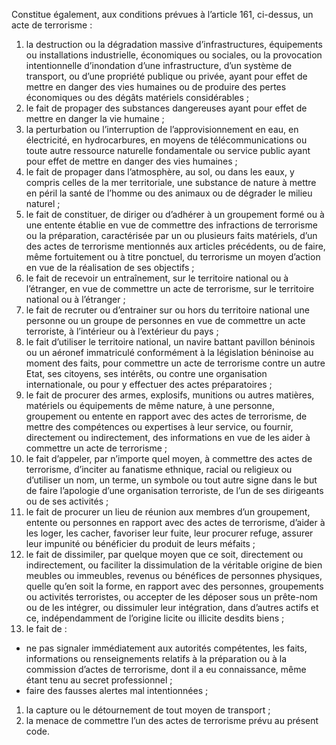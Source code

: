 Constitue également, aux conditions prévues à l’article 161, ci-dessus, un acte de terrorisme :
1. la destruction ou la dégradation massive d’infrastructures, équipements ou installations industrielle, économiques ou sociales, ou la provocation intentionnelle d’inondation d’une infrastructure, d’un système de transport, ou d’une propriété publique ou privée, ayant pour effet de mettre en danger des vies humaines ou de produire des pertes économiques ou des dégâts matériels considérables ;
2. le fait de propager des substances dangereuses ayant pour effet de mettre en danger la vie humaine ;
3. la perturbation ou l’interruption de l’approvisionnement en eau, en électricité, en hydrocarbures, en moyens de télécommunications ou toute autre ressource naturelle fondamentale ou service public ayant pour effet de mettre en danger des vies humaines ;
4. le fait de propager dans l’atmosphère, au sol, ou dans les eaux, y compris celles de la mer territoriale, une substance de nature à mettre en péril la santé de l’homme ou des animaux ou de dégrader le milieu naturel ;
5. le fait de constituer, de diriger ou d’adhérer à un groupement formé ou à une entente établie en vue de commettre des infractions de terrorisme ou la préparation, caractérisée par un ou plusieurs faits matériels, d’un des actes de terrorisme mentionnés aux articles précédents, ou de faire, même fortuitement ou à titre ponctuel, du terrorisme un moyen d’action en vue de la réalisation de ses objectifs ;
6. le fait de recevoir un entraînement, sur le territoire national ou à l’étranger, en vue de commettre un acte de terrorisme, sur le territoire national ou à l’étranger ;
7. le fait de recruter ou d’entrainer sur ou hors du territoire national une personne ou un groupe de personnes en vue de commettre un acte terroriste, à l’intérieur ou à l’extérieur du pays ;
8. le fait d’utiliser le territoire national, un navire battant pavillon béninois ou un aéronef immatriculé conformément à la législation béninoise au moment des faits, pour commettre un acte de terrorisme contre un autre Etat, ses citoyens, ses intérêts, ou contre une organisation internationale, ou pour y effectuer des actes préparatoires ;
9. le fait de procurer des armes, explosifs, munitions ou autres matières, matériels ou équipements de même nature, à une personne, groupement ou entente en rapport avec des actes de terrorisme, de mettre des compétences ou expertises à leur service, ou fournir, directement ou indirectement, des informations en vue de les aider à commettre un acte de terrorisme ;
10. le fait d’appeler, par n’importe quel moyen, à commettre des actes de terrorisme, d’inciter au fanatisme ethnique, racial ou religieux ou d’utiliser un nom, un terme, un symbole ou tout autre signe dans le but de faire l’apologie d’une organisation terroriste, de l’un de ses dirigeants ou de ses activités ;
11. le fait de procurer un lieu de réunion aux membres d’un groupement, entente ou personnes en rapport avec des actes de terrorisme, d’aider à les loger, les cacher, favoriser leur fuite, leur procurer refuge, assurer leur impunité ou bénéficier du produit de leurs méfaits ;
12. le fait de dissimiler, par quelque moyen que ce soit, directement ou indirectement, ou faciliter la dissimulation de la véritable origine de bien meubles ou immeubles, revenus ou bénéfices de personnes physiques, quelle qu’en soit la forme, en rapport avec des personnes, groupements ou activités terroristes, ou accepter de les déposer sous un prête-nom ou de les intégrer, ou dissimuler leur intégration, dans d’autres actifs et ce, indépendamment de l’origine licite ou illicite desdits biens ;
13. le fait de :
- ne pas signaler immédiatement aux autorités compétentes, les faits, informations ou renseignements relatifs à la préparation ou à la commission d’actes de terrorisme, dont il a eu connaissance, même étant tenu au secret professionnel ;
- faire des fausses alertes mal intentionnées ;
1. la capture ou le détournement de tout moyen de transport ;
2. la menace de commettre l’un des actes de terrorisme prévu au présent code.